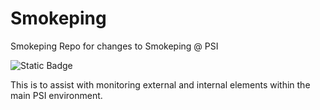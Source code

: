# Smokeping
 Smokeping Repo for changes to Smokeping @ PSI
 
![Static Badge](https://img.shields.io/badge/Version%20-%200.3r1%20--%20Inactive%20-%20orange?style=flat&logo=github)
 

 This is to assist with monitoring external and internal elements within the main PSI environment.
